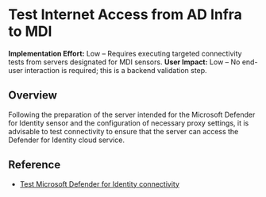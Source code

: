 #  Test Internet Access from AD Infra to MDI

**Implementation Effort:** Low – Requires executing targeted connectivity tests from servers designated for MDI sensors.
**User Impact:** Low – No end-user interaction is required; this is a backend validation step.

## Overview

Following the preparation of the server intended for the Microsoft Defender for Identity sensor and the configuration of necessary proxy settings, it is advisable to test connectivity to ensure that the server can access the Defender for Identity cloud service. 


## Reference

* [Test Microsoft Defender for Identity connectivity](https://learn.microsoft.com/defender-for-identity/deploy/test-connectivity)


